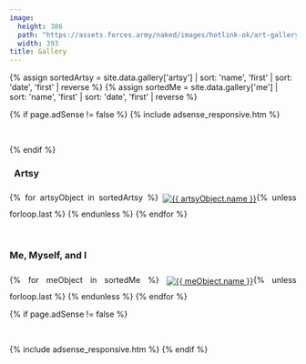 ```yaml
---
image:
  height: 386
  path: "https://assets.forces.army/naked/images/hotlink-ok/art-gallery_393x386.png"
  width: 393
title: Gallery
---
```


{% assign sortedArtsy = site.data.gallery['artsy'] | sort: 'name', 'first' | sort: 'date', 'first' | reverse %}
{% assign sortedMe = site.data.gallery['me'] | sort: 'name', 'first' | sort: 'date', 'first' | reverse %}

{% if page.adSense != false %}
{% include adsense_responsive.htm %}
<p>
  &nbsp;
</p>
{% endif %}
<h3 id="artsy">
  <i aria-hidden="true" class="fa fa-paint-brush"></i>&nbsp; Artsy
</h3>
<p style="text-align: justify;">
  {% for artsyObject in sortedArtsy %}
  <a href="{{ site.uri.assets }}/gallery/artsy/{{ artsyObject.image.full.file }}" rel="me" target="_blank" title="{{ artsyObject.name }}"><img
    alt="{{ artsyObject.name }}" height="{{ artsyObject.image.thumb.height }}" src="{{ site.uri.assets }}/gallery/artsy/{{ artsyObject.image.thumb.file }}"
    style="border: 0px; margin-bottom: 10px; margin-top: 10px; vertical-align: middle;" width="{{ artsyObject.image.thumb.width }}" /></a>{% unless forloop.last %}&nbsp;{% endunless %}
  {% endfor %}
</p>
<p>
  &nbsp;
</p>
<h3 id="artsy">
  Me, Myself, and I
</h3>
<p style="text-align: justify;">
  {% for meObject in sortedMe %}
  <a href="{{ site.uri.assets }}/gallery/me-myself-and-i/{{ meObject.image.full.file }}" rel="me" target="_blank" title="{{ meObject.name }}"><img
    alt="{{ meObject.name }}" height="{{ meObject.image.thumb.height }}" src="{{ site.uri.assets }}/gallery/me-myself-and-i/{{ meObject.image.thumb.file }}"
    style="border: 0px; margin-bottom: 10px; margin-top: 10px; vertical-align: middle;" width="{{ meObject.image.thumb.width }}" /></a>{% unless forloop.last %}&nbsp;{% endunless %}
  {% endfor %}
</p>
{% if page.adSense != false %}
<p>
  &nbsp;
</p>
{% include adsense_responsive.htm %}
{% endif %}
